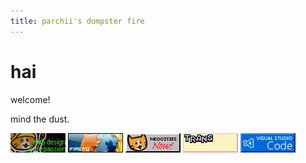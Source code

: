 ```yaml
---
title: parchii's dumpster fire
---
```


# hai

welcome! 

mind the dust.


[![](/asset/image/badges/webpassion.gif)](https://developer.mozilla.org/en-US/)
[![](/asset/image/badges/firefox3.gif)](https://www.mozilla.org/en-US/firefox/new/)
[![](/asset/image/badges/neocities-now.gif)](https://neocities.org/)
[![](/asset/image/badges/button274.gif)](https://parchii.neocities.org/)
[![](/asset/image/badges/vscbutton.gif)](https://code.visualstudio.com/)

